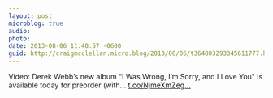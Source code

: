 ```yaml
---
layout: post
microblog: true
audio: 
photo: 
date: 2013-08-06 11:40:57 -0600
guid: http://craigmcclellan.micro.blog/2013/08/06/t364803293345611777.html
---
```

Video: Derek Webb’s new album “I Was Wrong, I’m Sorry, and I Love You" is available today for preorder (with... [t.co/NjmeXmZeg...](http://t.co/NjmeXmZegG)
